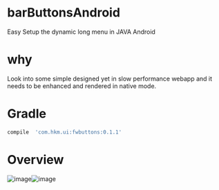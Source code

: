 # barButtonsAndroid

Easy Setup the dynamic long menu in JAVA Android

why
==========
Look into some simple designed yet in slow performance webapp and it needs to be enhanced and rendered in native mode. 

Gradle
===================
```gradle
compile  'com.hkm.ui:fwbuttons:0.1.1'
```
Overview
===================
![image](screen/device-2015-04-11-175843.png)![image](screen/device-2015-04-11-180023.png)

